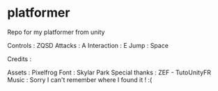 # platformer
Repo for my platformer from unity


Controls : ZQSD
Attacks : A
Interaction : E
Jump : Space

Credits : 

Assets : Pixelfrog
Font : Skylar Park
Special thanks  : ZEF - TutoUnityFR
Music : Sorry I can't remember where I found it ! :(

